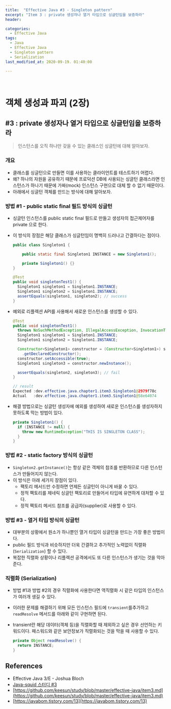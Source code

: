 ```yaml
---
title:  "Effective Java #3 - Singleton pattern"
excerpt: "Item 3 : private 생성자나 열거 타입으로 싱글턴임을 보증하라"
header:

categories:
  - Effective Java
tags:
  - Java
  - Effective Java
  - Singleton pattern
  - Serialization
last_modified_at: 2020-09-19. 01:40:00

---
```


<br>

# 객체 생성과 파괴 (2장)

## #3 : private 생성자나 열거 타입으로 싱글턴임을 보증하라

> 인스턴스를 오직 하나만 갖을 수 있는 클래스인 싱글턴에 대해 알아보자.

### 개요

- 클래스를 싱글턴으로 만들면 이를 사용하는 클라이언트를 테스트하기 어렵다.
- 왜? 하나의 자원을 공유하기 때문에 프로덕션 DB에 사용되는 싱글턴 클래스라면 인스턴스가 하나기 때문에 가짜(mock) 인스턴스 구현으로 대체 할 수 없기 때문이다.
- 아래에서 싱글턴 객체를 만드는 방식에 대해 알아보자.



### 방법 #1 - public static final 필드 방식의 싱글턴

- 싱글턴 인스턴스를 public static final 필드로 만들고 생성자의 접근제어자를 private 으로 한다.

- 이 방식의 장점은 해당 클래스가 싱글턴임이 명백히 드러나고 간결하다는 점이다.

  ```java
  public class Singleton1 {
  
      public static final Singleton1 INSTANCE = new Singleton1();
  
      private Singleton1() {}
  }
  ```

  ```java
  @Test
  public void singletonTest1() {
    Singleton1 singleton1 = Singleton1.INSTANCE;
    Singleton1 singleton2 = Singleton1.INSTANCE;
    assertEquals(singleton1, singleton2); // success
  }
  ```

- 예외로 리플렉션 API를 사용해서 새로운 인스턴스를 생성할 수 있다.

  ```java
  @Test
  public void singletonTest1()
    throws NoSuchMethodException, IllegalAccessException, InvocationTargetException, InstantiationException {
    Singleton1 singleton1 = Singleton1.INSTANCE;
    Singleton1 singleton2 = Singleton1.INSTANCE;
  
    Constructor<Singleton1> constructor = (Constructor<Singleton1>) singleton2.getClass()
      .getDeclaredConstructor();
    constructor.setAccessible(true);
    Singleton1 singleton3 = constructor.newInstance();
  
    assertEquals(singleton2, singleton3); // fail
  }
  ```

  ```java
  // result
  Expected :dev.effective.java.chapter1.item3.Singleton1@2979f78c
  Actual   :dev.effective.java.chapter1.item3.Singleton1@58e64074
  ```

- 해결 방법으로는 싱글턴 생성자에 예외를 생성하여 새로운 인스턴스를 생성자하지 못하도록 막는 방법이 있다.

  ```java
  private Singleton1() {
    if (INSTANCE != null) {
      throw new RuntimeException("THIS IS SINGLETON CLASS");
    }
  }
  ```



### 방법 #2 - static factory 방식의 싱글턴

- `Singleton2.getInstance()`는 항상 같은 객체의 참조를 반환하므로 다른 인스턴스가 만들어지지 않는다.
- 이 방식은 아래 세가지 장점이 있다.
  - 팩토리 메서드만 수정하면 언제든 싱글턴이 아니게 바꿀 수 있다.
  - 정적 팩토리를 제네릭 싱글턴 팩토리로 만들어서 타입에 유연하게 대처할 수 있다.
  - 정적 팩토리 메서드 참조를 공급자(supplier)로 사용할 수 있다.



### 방법 #3 - 열거 타입 방식의 싱글턴

- 대부분의 상황에서 원소가 하나뿐인 열거 타입이 싱글턴을 만드는 가장 좋은 방법이다.
- public 필드 방식과 비슷하지만 더욱 간결하고 추가적인 노력없이 직렬화(`Serialization`) 할 수 있다.
- 복잡한 직렬화 상황이나 리플렉션 공격에서도 또 다른 인스턴스가 생기는 것을 막아준다.



### 직렬화 (Serialization)

- 방법 #1과 방법 #2의 경우 직렬화에 사용한다면 역직렬화 시 같은 타입의 인스턴스가 여러개 생길 수 있다.

- 이러한 문제를 해결하기 위해 모든 인스턴스 필드에 `transient`를추가하고 `readResolve` 메서드를 아래와 같이 구현하면 된다.

- transient란 해당 데이터(객체 등)을 직렬화할 때 제외하고 싶은 경우 선언하는 키워드이다. 패스워드와 같은 보안정보가 직렬화되는 것을 막을 때 사용할 수 있다.

  ```java
  private Object readResolve() {
    return INSTANCE;
  }
  ```

  

## References

- Effective Java 3/E - Joshua Bloch
- [Java-squid 스터디 #3](https://github.com/java-squid/effective-java/issues/3)
- [https://github.com/keesun/study/blob/master/effective-java/item3.md](https://github.com/keesun/study/blob/master/effective-java/item3.md)
- [https://javabom.tistory.com/13](https://javabom.tistory.com/13)

